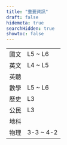 ```yaml
---
title: "重要資訊"
draft: false
hidemeta: true
searchHidden: true
showtoc: false
---
```


<timer data-deadline="1668441600000" title="二抽 2022/11/15"></timer>
<table><tr><td>國文</td><td>L5 ~ L6</td></tr><tr><td>英文</td><td>L4 ~ L5</td></tr><tr><td>英聽</td><td></td></tr><tr><td>數學</td><td>L5 ~ L6</td></tr><tr><td>歷史</td><td>L3</td></tr><tr><td>公民</td><td>L3</td></tr><tr><td>地科</td><td></td></tr><tr><td>物理</td><td>3-3 ~ 4-2</td></tr></table>

<timer data-deadline="1669737600000" title="二段 2022/11/30"></timer>
<timer data-deadline="1672761600000" title="三抽 2023/01/04"></timer>
<timer data-deadline="1673884800000" title="三段 2023/01/17"></timer>

<script>
  let timers = document.getElementsByTagName('timer');
  for (let i = 0; i < timers.length; i++) {
      let timer = timers[i];
      let title = document.createElement('h2');
      let timeDHMS = document.createElement('p');
      title.innerHTML = timer.title;
      timer.appendChild(title);
      timer.appendChild(timeDHMS);
      let deadline = new Date(parseInt(timer.dataset['deadline'])).getTime();
      setInterval(() => {
          timerEvent(timeDHMS, deadline)
      }, 999);
  }
  function timerEvent(ele, date) {
      let difference = date - new Date().getTime();
      let differenceInSeconds = Math.floor(difference / 1000);
      let d = Math.floor(differenceInSeconds / 86400);
      let h = Math.floor(Math.floor(differenceInSeconds % 86400) / 3600);
      let m = Math.floor(Math.floor(differenceInSeconds % 3600) / 60);
      let s = differenceInSeconds % 60;
      ele.innerHTML = `
        剩餘時間： 
        <b>${d}日</b>
        <b>${h}時</b>
        <b>${m}分</b>
        <b>${s}秒</b>`;
  }
</script>

